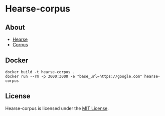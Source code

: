 # Hearse-corpus

## About

- [Hearse](https://en.wikipedia.org/wiki/Hearse)
- [Corpus](https://en.wikipedia.org/wiki/Corpus)

## Docker

```shell
docker build -t hearse-corpus .
docker run --rm -p 3000:3000 -e "base_url=https://google.com" hearse-corpus
```

## License

Hearse-corpus is licensed under the [MIT License](LICENSE).